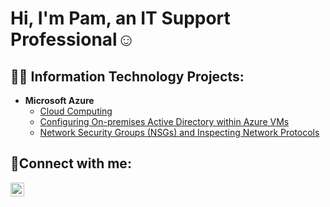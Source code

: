 <h1>Hi, I'm Pam, an IT Support Professional</a>☺</h1>

<h2>👨‍💻 Information Technology Projects:</h2>

- <b>Microsoft Azure</b>
  - [Cloud Computing](https://github.com/techspec8/Azure-Compute/blob/main/README.md)
  - [Configuring On-premises Active Directory within Azure VMs](https://github.com/techspec8/Active-Directory)
  - [Network Security Groups (NSGs) and Inspecting Network Protocols](https://github.com/techspec8/Network-and-Protocols/tree/main)

<h2>🤳Connect with me:</h2>

[<img align="left" alt="Josh | LinkedIn" width="22px" src="https://cdn.jsdelivr.net/npm/simple-icons@v3/icons/linkedin.svg" />][linkedin]

[linkedin]: https://linkedin.com/in/

